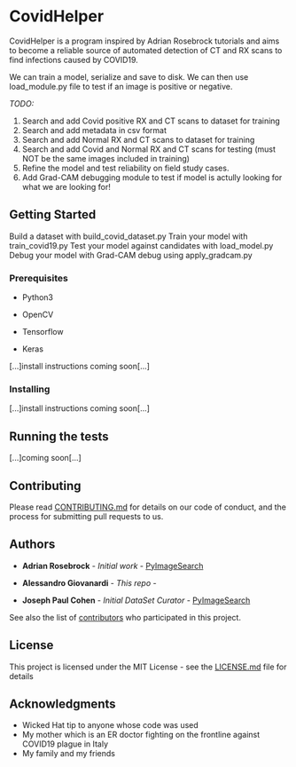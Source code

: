 # CovidHelper

CovidHelper is a program inspired by Adrian Rosebrock tutorials and aims to become a reliable source of automated detection of CT and RX scans to find infections caused by COVID19. 

We can train a model, serialize and save to disk. We can then use load_module.py file to test if an image is positive or negative.

*TODO:*

1) Search and add Covid positive RX and CT scans to dataset for training
2) Search and add metadata in csv format
3) Search and add Normal RX and CT scans to dataset for training
4) Search and add Covid and Normal RX and CT scans for testing (must NOT be the same images included in training)
5) Refine the model and test reliability on field study cases.
6) Add Grad-CAM debugging module to test if model is actully looking for what we are looking for!


## Getting Started

Build a dataset with build_covid_dataset.py
Train your model with train_covid19.py
Test your model against candidates with load_model.py
Debug your model with Grad-CAM debug using apply_gradcam.py

### Prerequisites

- Python3

- OpenCV

- Tensorflow

- Keras

[...]install instructions coming soon[...]

### Installing

[...]install instructions coming soon[...]


## Running the tests

[...]coming soon[...]


## Contributing

Please read [CONTRIBUTING.md]() for details on our code of conduct, and the process for submitting pull requests to us.

## Authors

* **Adrian Rosebrock** - *Initial work* - [PyImageSearch](https://github.com/jrosebr1)

* **Alessandro Giovanardi** - *This repo* - [](https://github.com/AleGiovanardi)

* **Joseph Paul Cohen** - *Initial DataSet Curator* - [PyImageSearch](https://github.com/ieee8023)

See also the list of [contributors](https://github.com/AleGiovanardi/covidhelper/graphs/contributors) who participated in this project.

## License

This project is licensed under the MIT License - see the [LICENSE.md](LICENSE.md) file for details

## Acknowledgments

* Wicked Hat tip to anyone whose code was used
* My mother which is an ER doctor fighting on the frontline against COVID19 plague in Italy
* My family and my friends


